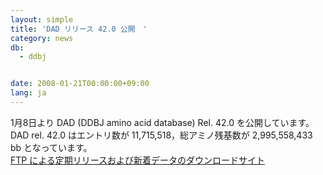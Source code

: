 ```yaml
---
layout: simple
title: 'DAD リリース 42.0 公開　'
category: news
db:
  - ddbj


date: 2008-01-21T00:00:00+09:00
lang: ja
---
```


 1月8日より DAD (DDBJ amino acid database) Rel. 42.0 を公開しています。 DAD rel. 42.0 はエントリ数が 11,715,518，総アミノ残基数が 2,995,558,433 bb となっています。<br><a href="/services/index.html">FTP による定期リリースおよび新着データのダウンロードサイト</a>
